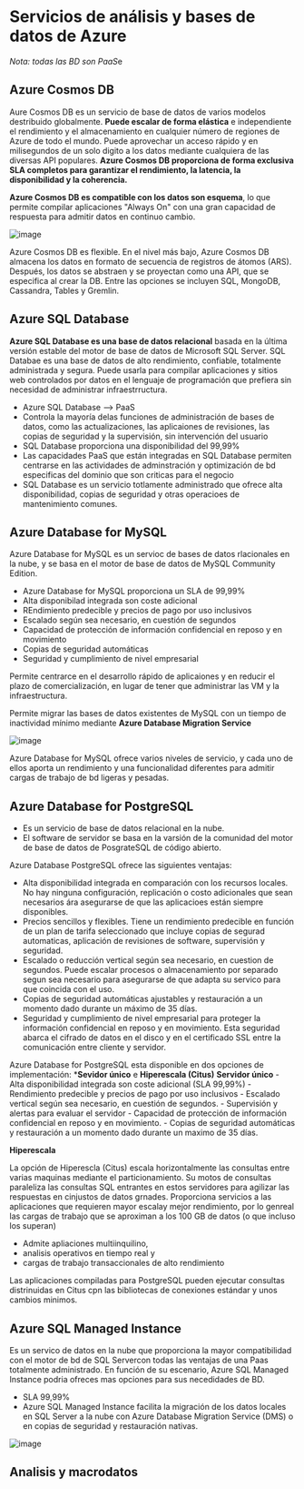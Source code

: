 # Servicios de análisis y bases de datos de Azure

*Nota: todas las BD son PaaS*e

## Azure Cosmos DB

Aure Cosmos DB es un servicio de base de datos de varios modelos destribuido globalmente. **Puede escalar de forma elástica** e independiente el rendimiento y el almacenamiento en cualquier número de regiones de Azure de todo el mundo. Puede aprovechar un acceso rápido y en milisegundos de un solo digito a los datos mediante cualquiera de las diversas API populares. **Azure Cosmos DB proporciona de forma exclusiva SLA completos para garantizar el rendimiento, la latencia, la disponibilidad y la coherencia.**

**Azure Cosmos DB es compatible con los datos son esquema**, lo que permite compilar aplicaciones "Always On" con una gran capacidad de respuesta para admitir datos en continuo cambio.

![image](https://docs.microsoft.com/es-mx/learn/azure-fundamentals/azure-database-fundamentals/media/azure-cosmos-db-1c115364.png)

Azure Cosmos DB es flexible. En el nivel más bajo, Azure Cosmos DB almacena los datos en formato de secuencia de registros de átomos (ARS). Después, los datos se abstraen y se proyectan como una API, que se especifica al crear la DB. Entre las opciones se incluyen SQL, MongoDB, Cassandra, Tables y Gremlin.

## Azure SQL Database

**Azure SQL Database es una base de datos relacional** basada en la última versión estable del motor de base de datos de Microsoft SQL Server. SQL Databae es una base de datos de alto rendimiento, confiable, totalmente administrada y segura. Puede usarla para compilar aplicaciones y sitios web controlados por datos en el lenguaje de programación que prefiera sin necesidad de administrar infraestrructura.

- Azure SQL Database --> PaaS
- Controla la mayoría delas funciones de administración de bases de datos, como las actualizaciones, las aplicaiones de revisiones, las copias de seguridad y la supervisión, sin intervención del usuario
- SQL Database proporciona una disponibilidad del 99,99%
- Las capacidades PaaS que están integradas en SQL Database permiten centrarse en las actividades de adminstración y optimización de bd especificas del dominio que son criticas para el negocio
- SQL Database es un servicio totlamente administrado que ofrece alta disponibilidad, copias de seguridad y otras operacioes de mantenimiento comunes.

## Azure Database for MySQL

Azure Database for MySQL es un servioc de bases de datos rlacionales en la nube, y se basa en el motor de base de datos de MySQL Community Edition.
- Azure Database for MySQL proporciona un SLA de 99,99%
- Alta disponibilad integrada son coste adicional
- REndimiento predecible y precios de pago por uso inclusivos
- Escalado según sea necesario, en cuestión de segundos
- Capacidad de protección de información confidencial en reposo y en movimiento
- Copias de seguridad automáticas
- Seguridad y cumplimiento de nivel empresarial

Permite centrarce en el desarrollo rápido de aplicaiones y en reducir el plazo de comercialización, en lugar de tener que administrar las VM y la infraestructura.

Permite migrar las bases de datos existentes de MySQL con un tiempo de inactividad mínimo mediante **Azure Database Migration Service**

![image](https://docs.microsoft.com/es-mx/learn/azure-fundamentals/azure-database-fundamentals/media/azure-db-for-mysql-conceptual-diagram-02e2a10a.png)

Azure Database for MySQL ofrece varios niveles de servicio, y cada uno de ellos aporta un rendimiento y una funcionalidad diferentes para admitir cargas de trabajo de bd ligeras y pesadas.

## Azure Database for PostgreSQL

- Es un servicio de base de datos relacional en la nube.
- El software de servidor se basa en la varsión de la comunidad del motor de base de datos de PosgrateSQL de código abierto.

Azure Database PostgreSQL ofrece las siguientes ventajas:

- Alta disponibilidad integrada en comparación con los recursos locales. No hay ninguna configuración, replicación o costo adicionales que sean necesarios ára asegurarse de que las aplicacioes están siempre disponibles.
- Precios sencillos y flexibles. Tiene un rendimiento predecible en función de un plan de tarifa seleccionado que incluye copias de segurad automaticas, aplicación de revisiones de software, supervisión y seguridad.
- Escalado o reducción vertical según sea necesario, en cuestion de segundos. Puede escalar procesos o almacenamiento por separado segun sea necesario para asegurarse de que adapta su servico para que coincida con el uso.
- Copias de seguridad automáticas ajustables y restauración a un momento dado durante un máximo de 35 días.
- Seguridad y cumplimiento de nivel empresarial para proteger la información confidencial en reposo y en movimiento. Esta seguridad abarca el cifrado de datos en el disco y en el certificado SSL entre la comunicación entre cliente y servidor.

Azure Database for PostgreSQL esta disponible en dos opciones de implementación: ***Sevidor único** e **Hiperescala (Citus)**
**Servidor único**
    - Alta disponibilidad integrada son coste adicional (SLA 99,99%)
    - Rendimiento predecible y precios de pago por uso inclusivos
    - Escalado vertical según sea necesario, en cuestión de segundos.
    - Supervisión y alertas para evaluar el servidor
    - Capacidad de protección de información confidencial en reposo y en movimiento.
    - Copias de seguridad automáticas y restauración a un momento dado durante un maximo de 35 días.

**Hiperescala**

La opción de Hiperescla (Citus) escala horizontalmente  las consultas entre varias maquinas mediante el particionamiento. Su motos de consultas paraleliza las consultas SQL entrantes en estos servidores para agilizar las respuestas en cinjustos de datos grnades. Proporciona servicios a las aplicaciones que requieren mayor escalay mejor rendimiento, por lo genreal las cargas de trabajo que se aproximan a los 100 GB de datos (o que incluso los superan)

- Admite apliaciones multiinquilino,
- analisis operativos en tiempo real y
- cargas de trabajo transaccionales de alto rendimiento

Las aplicaciones compiladas para PostgreSQL pueden ejecutar consultas distrinuidas en Citus cpn las bibliotecas de conexiones estándar y unos cambios minimos.

## Azure SQL Managed Instance

Es un servico de datos en la nube que proporciona la mayor compatibilidad con el motor de bd de SQL Servercon todas las ventajas de una Paas totalmente administrado. En función de su escenario, Azure SQL Managed Instance podria ofreces mas opciones para sus necedidades de BD.

- SLA 99,99%
- Azure SQL Managed Instance facilita la migración de los datos locales en SQL Server a la nube con Azure Database Migration Service (DMS) o en copias de seguridad y restauración nativas.

![image](https://docs.microsoft.com/es-mx/learn/azure-fundamentals/azure-database-fundamentals/media/migration-process-flow-small-a899c59c.png)

## Analisis y macrodatos